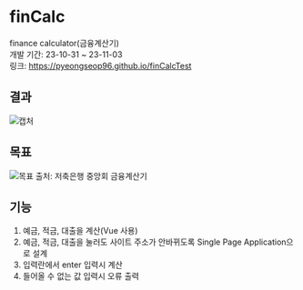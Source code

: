 # finCalc
finance calculator(금융계산기)  
개발 기간: 23-10-31 ~ 23-11-03  
링크: https://pyeongseop96.github.io/finCalcTest

## 결과
![캡처](https://github.com/pyeongseop96/finCalc/assets/148199848/d5f9be8c-92b7-409f-8d62-93277e22299b)

## 목표
![목표](https://github.com/pyeongseop96/finCalc/assets/148199848/2986251e-b6c5-48e4-b438-334e0b0bc29d)
출처: 저축은행 중앙회 금융계산기

## 기능
1. 예금, 적금, 대출을 계산(Vue 사용)
2. 예금, 적금, 대출을 눌러도 사이트 주소가 안바뀌도록 Single Page Application으로 설계
3. 입력란에서 enter 입력시 계산
4. 들어올 수 없는 값 입력시 오류 출력
